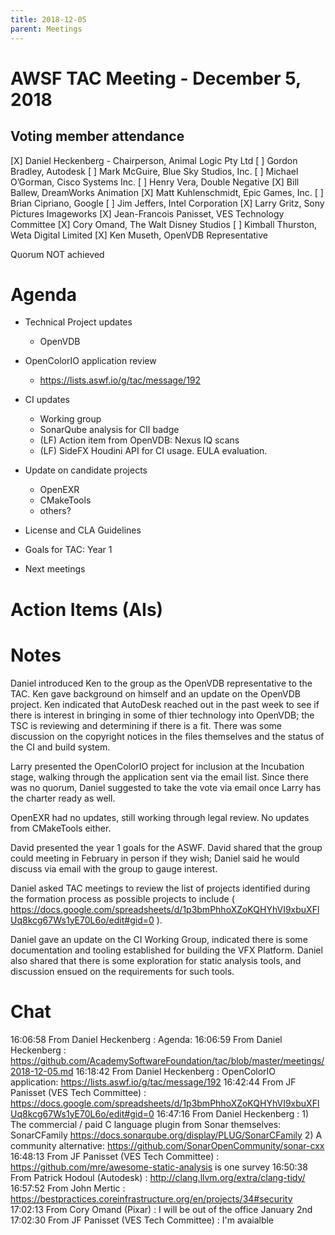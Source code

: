```yaml
---
title: 2018-12-05
parent: Meetings
---
```

# AWSF TAC Meeting - December 5, 2018

## Voting member attendance

[X] Daniel Heckenberg - Chairperson, Animal Logic Pty Ltd
[ ] Gordon Bradley, Autodesk
[ ] Mark McGuire, Blue Sky Studios, Inc.
[ ] Michael O’Gorman, Cisco Systems Inc.
[ ] Henry Vera, Double Negative
[X] Bill Ballew, DreamWorks Animation
[X] Matt Kuhlenschmidt, Epic Games, Inc.
[ ] Brian Cipriano, Google
[ ] Jim Jeffers, Intel Corporation
[X] Larry Gritz, Sony Pictures Imageworks
[X] Jean-Francois Panisset, VES Technology Committee
[X] Cory Omand, The Walt Disney Studios
[ ] Kimball Thurston, Weta Digital Limited
[X] Ken Museth, OpenVDB Representative

Quorum NOT achieved

# Agenda

- Technical Project updates
  - OpenVDB

- OpenColorIO application review
  - https://lists.aswf.io/g/tac/message/192

- CI updates
  - Working group
  - SonarQube analysis for CII badge
  - (LF) Action item from OpenVDB: Nexus IQ scans
  - (LF) SideFX Houdini API for CI usage.  EULA evaluation.

- Update on candidate projects
  - OpenEXR
  - CMakeTools
  - others?

- License and CLA Guidelines

- Goals for TAC: Year 1

- Next meetings

# Action Items (AIs)

# Notes

Daniel introduced Ken to the group as the OpenVDB representative to the TAC. Ken gave background on himself and an update on the OpenVDB project. Ken indicated that AutoDesk reached out in the past week to see if there is interest in bringing in some of thier technology into OpenVDB; the TSC is reviewing and determining if there is a fit. There was some discussion on the copyright notices in the files themselves and the status of the CI and build system.

Larry presented the OpenColorIO project for inclusion at the Incubation stage, walking through the application sent via the email list. Since there was no quorum, Daniel suggested to take the vote via email once Larry has the charter ready as well.

OpenEXR had no updates, still working through legal review. No updates from CMakeTools either.

David presented the year 1 goals for the ASWF. David shared that the group could meeting in February in person if they wish; Daniel said he would discuss via email with the group to gauge interest.

Daniel asked TAC meetings to review the list of projects identified during the formation process as possible projects to include ( https://docs.google.com/spreadsheets/d/1p3bmPhhoXZoKQHYhVI9xbuXFlUq8kcg67Ws1yE70L6o/edit#gid=0 ).

Daniel gave an update on the CI Working Group, indicated there is some documentation and tooling established for building the VFX Platform. Daniel also shared that there is some exploration for static analysis tools, and discussion ensued on the requirements for such tools.

# Chat

16:06:58	 From Daniel Heckenberg : Agenda:
16:06:59	 From Daniel Heckenberg : https://github.com/AcademySoftwareFoundation/tac/blob/master/meetings/2018-12-05.md
16:18:42	 From Daniel Heckenberg : OpenColorIO application: https://lists.aswf.io/g/tac/message/192
16:42:44	 From JF Panisset (VES Tech Committee) : https://docs.google.com/spreadsheets/d/1p3bmPhhoXZoKQHYhVI9xbuXFlUq8kcg67Ws1yE70L6o/edit#gid=0
16:47:16	 From Daniel Heckenberg : 1) The commercial / paid  C language plugin from Sonar themselves:
   SonarCFamily https://docs.sonarqube.org/display/PLUG/SonarCFamily
2) A community alternative:
   https://github.com/SonarOpenCommunity/sonar-cxx
16:48:13	 From JF Panisset (VES Tech Committee) : https://github.com/mre/awesome-static-analysis is one survey
16:50:38	 From Patrick Hodoul (Autodesk) : http://clang.llvm.org/extra/clang-tidy/
16:57:52	 From John Mertic : https://bestpractices.coreinfrastructure.org/en/projects/34#security
17:02:13	 From Cory Omand (Pixar) : I will be out of the office January 2nd
17:02:30	 From JF Panisset (VES Tech Committee) : I'm avaialble
